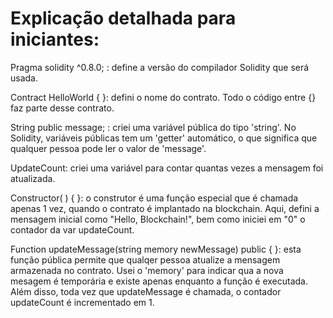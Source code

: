 # Explicação detalhada para iniciantes:

Pragma solidity ^0.8.0; : define a versão do compilador Solidity que será usada.

Contract HelloWorld { }: defini o nome do contrato. Todo o código entre {} faz parte desse contrato.

String public message; : criei uma variável pública do tipo 'string'. No Solidity, variáveis públicas tem um 'getter' automático, o que significa que qualquer pessoa pode ler o valor de 'message'.

UpdateCount: criei uma variável para contar quantas vezes a mensagem foi atualizada. 

Constructor( ) { }: o construtor é uma função especial que é chamada apenas 1 vez, quando o contrato é implantado na blockchain. Aqui, defini a mensagem inicial como "Hello, Blockchain!", bem como iniciei em "0" o contador da var updateCount.

Function updateMessage(string memory newMessage) public { }: esta função pública permite que qualqer pessoa atualize a mensagem armazenada no contrato. Usei o 'memory' para indicar qua a nova mesagem é temporária e existe apenas enquanto a função é executada. Além disso, toda vez que updateMessage é chamada, o contador updateCount é incrementado em 1.
